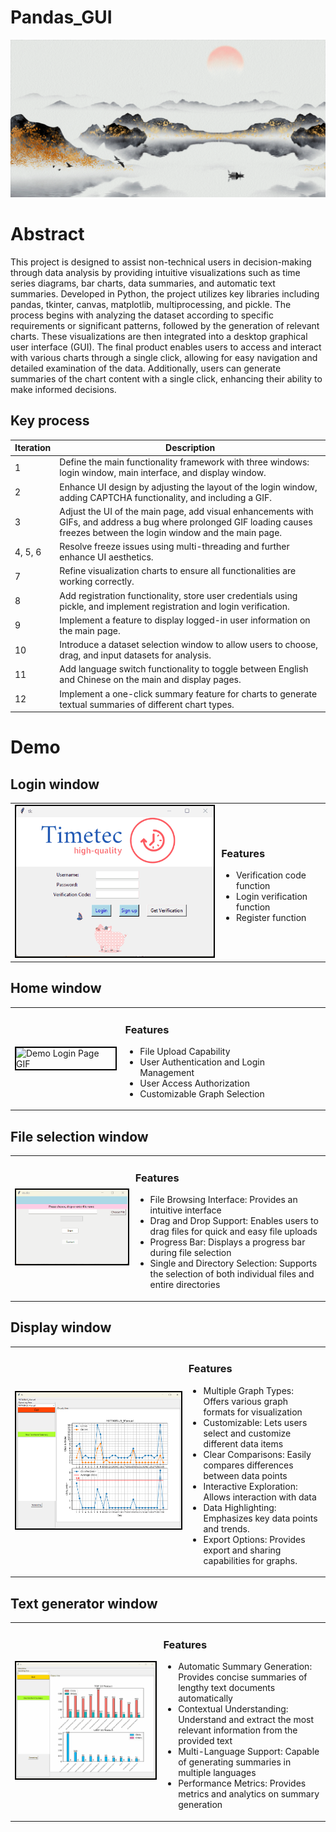 # Pandas_GUI
![Shanshui GIF](https://github.com/bojunz/Pandas_GUI/raw/main/shanshui.gif)


# Abstract
This project is designed to assist non-technical users in decision-making through data analysis by providing intuitive visualizations such as time series diagrams, bar charts, data summaries, and automatic text summaries. Developed in Python, the project utilizes key libraries including pandas, tkinter, canvas, matplotlib, multiprocessing, and pickle. The process begins with analyzing the dataset according to specific requirements or significant patterns, followed by the generation of relevant charts. These visualizations are then integrated into a desktop graphical user interface (GUI). The final product enables users to access and interact with various charts through a single click, allowing for easy navigation and detailed examination of the data. Additionally, users can generate summaries of the chart content with a single click, enhancing their ability to make informed decisions.
## Key process
| Iteration | Description                                                                                 |
|-----------|---------------------------------------------------------------------------------------------|
| 1         | Define the main functionality framework with three windows: login window, main interface, and display window. |
| 2         | Enhance UI design by adjusting the layout of the login window, adding CAPTCHA functionality, and including a GIF. |
| 3         | Adjust the UI of the main page, add visual enhancements with GIFs, and address a bug where prolonged GIF loading causes freezes between the login window and the main page. |
| 4, 5, 6   | Resolve freeze issues using multi-threading and further enhance UI aesthetics.               |
| 7         | Refine visualization charts to ensure all functionalities are working correctly.              |
| 8         | Add registration functionality, store user credentials using pickle, and implement registration and login verification. |
| 9         | Implement a feature to display logged-in user information on the main page.                  |
| 10        | Introduce a dataset selection window to allow users to choose, drag, and input datasets for analysis. |
| 11        | Add language switch functionality to toggle between English and Chinese on the main and display pages. |
| 12        | Implement a one-click summary feature for charts to generate textual summaries of different chart types. |
# Demo
## Login window

<table>
<tr>
<td>
<img src="https://github.com/bojunz/Pandas_GUI/raw/main/Demo_Login_page.gif" alt="Demo Login Page GIF" style="border: 2px solid black; max-width: 100%; height: auto;">
</td>
<td>

### Features

- Verification code function
- Login verification function
- Register function

</td>
</tr>
</table>


## Home window
<table>
<tr>
<td>
<img src="https://github.com/bojunz/Pandas_GUI/blob/main/Demo_Home_Page.gif" alt="Demo Login Page GIF" style="border: 2px solid black; max-width: 100%; height: auto;">
</td>
<td>

### Features

- File Upload Capability
- User Authentication and Login Management
- User Access Authorization
- Customizable Graph Selection

</td>
</tr>
</table>

## File selection window
<table>
<tr>
<td>
<img src="https://github.com/bojunz/Pandas_GUI/blob/main/Demo_file_page.gif" alt="Demo Login Page GIF" style="border: 2px solid black; max-width: 100%; height: auto;">
</td>
<td>

### Features

- File Browsing Interface: Provides an intuitive interface
- Drag and Drop Support: Enables users to drag files for quick and easy file uploads
- Progress Bar: Displays a progress bar during file selection
- Single and Directory Selection: Supports the selection of both individual files and entire directories
</td>
</tr>
</table>


## Display window
<table>
<tr>
<td>
<img src="https://github.com/bojunz/Pandas_GUI/blob/main/Demo_Display_Page.png" alt="Demo Login Page GIF" style="border: 2px solid black; max-width: 100%; height: auto;">
</td>
<td>

### Features

- Multiple Graph Types: Offers various graph formats for visualization
- Customizable: Lets users select and customize different data items
- Clear Comparisons: Easily compares differences between data points
- Interactive Exploration: Allows interaction with data
- Data Highlighting: Emphasizes key data points and trends.
- Export Options: Provides export and sharing capabilities for graphs.
</td>
</tr>
</table>

## Text generator window
<table>
<tr>
<td>
<img src="https://github.com/bojunz/Pandas_GUI/blob/main/Demo_Generator_Page.gif" alt="Demo Login Page GIF" style="border: 2px solid black; max-width: 100%; height: auto;">
</td>
<td>

### Features

- Automatic Summary Generation: Provides concise summaries of lengthy text documents automatically
- Contextual Understanding: Understand and extract the most relevant information from the provided text
- Multi-Language Support: Capable of generating summaries in multiple languages
- Performance Metrics: Provides metrics and analytics on summary generation

</td>
</tr>
</table>
